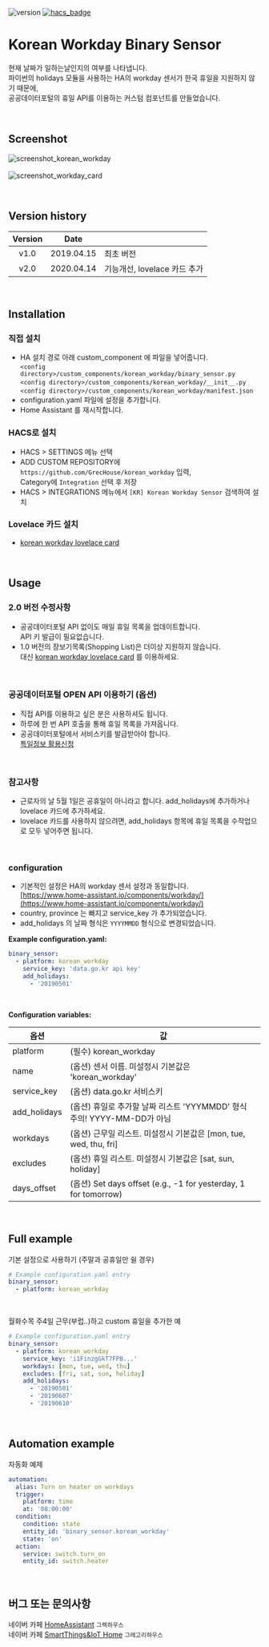 ![version](https://img.shields.io/badge/version-2.0-blue)
[![hacs_badge](https://img.shields.io/badge/HACS-Custom-orange.svg)](https://github.com/custom-components/hacs)

# Korean Workday Binary Sensor

현재 날짜가 일하는날인지의 여부를 나타냅니다. \
파이썬의 holidays 모듈을 사용하는 HA의 workday 센서가 한국 휴일을 지원하지 않기 때문에, \
공공데이터포털의 휴일 API를 이용하는 커스텀 컴포넌트를 만들었습니다.

<br>

## Screenshot
![screenshot_korean_workday](https://user-images.githubusercontent.com/49514473/79182222-44311080-7e49-11ea-8ccd-5d676027717c.png)\
\
![screenshot_workday_card](https://user-images.githubusercontent.com/49514473/79179537-cff36e80-7e42-11ea-8214-f42edbbc5703.png)

<br>

## Version history
| Version | Date        |               |
| :-----: | :---------: | ------------- |
| v1.0    | 2019.04.15  | 최초 버전 |
| v2.0    | 2020.04.14  | 기능개선, lovelace 카드 추가 |

<br>


## Installation

### 직접 설치
- HA 설치 경로 아래 custom_component 에 파일을 넣어줍니다.
<br>`<config directory>/custom_components/korean_workday/binary_sensor.py`
<br>`<config directory>/custom_components/korean_workday/__init__.py`
<br>`<config directory>/custom_components/korean_workday/manifest.json`
- configuration.yaml 파일에 설정을 추가합니다.
- Home Assistant 를 재시작합니다.

### HACS로 설치
- HACS > SETTINGS 메뉴 선택
- ADD CUSTOM REPOSITORY에 `https://github.com/GrecHouse/korean_workday` 입력, \
  Category에 `Integration` 선택 후 저장
- HACS > INTEGRATIONS 메뉴에서 `[KR] Korean Workday Sensor` 검색하여 설치

### Lovelace 카드 설치
- [korean workday lovelace card](https://github.com/GrecHouse/korean-workday-card)

<br>

## Usage

### 2.0 버전 수정사항
- 공공데이터포털 API 없이도 매일 휴일 목록을 업데이트합니다.\
API 키 발급이 필요없습니다.
- 1.0 버전의 장보기목록(Shopping List)은 더이상 지원하지 않습니다.\
대신 [korean workday lovelace card](https://github.com/GrecHouse/korean-workday-card) 를 이용하세요.

<br>

### 공공데이터포털 OPEN API 이용하기 (옵션)
- 직접 API를 이용하고 싶은 분은 사용하셔도 됩니다.
- 하루에 한 번 API 호출을 통해 휴일 목록을 가져옵니다.
- 공공데이터포털에서 서비스키를 발급받아야 합니다.\
[특일정보 활용신청](https://www.data.go.kr/dataset/15012690/openapi.do)

<br>

### 참고사항
- 근로자의 날 5월 1일은 공휴일이 아니라고 합니다. add_holidays에 추가하거나 lovelace 카드에 추가하세요.
- lovelace 카드를 사용하지 않으려면, add_holidays 항목에 휴일 목록을 수작업으로 모두 넣어주면 됩니다.

<br>



### configuration
- 기본적인 설정은 HA의 workday 센서 설정과 동일합니다.\
[https://www.home-assistant.io/components/workday/](https://www.home-assistant.io/components/workday/)
- country, province 는 빠지고 service_key 가 추가되었습니다.
- add_holidays 의 날짜 형식은 `YYYYMMDD` 형식으로 변경되었습니다.

**Example configuration.yaml:**
```yaml
binary_sensor:
  - platform: korean_workday
    service_key: 'data.go.kr api key'
    add_holidays:
      - '20190501'
```
<br>

**Configuration variables:**

|옵션|값|
|--|--|
|platform| (필수) korean_workday |
|name| (옵션) 센서 이름. 미설정시 기본값은 'korean_workday' |
|service_key| (옵션) data.go.kr 서비스키 |
|add_holidays| (옵션) 휴일로 추가할 날짜 리스트 'YYYMMDD' 형식<br>주의! YYYY-MM-DD가 아님 |
|workdays| (옵션) 근무일 리스트. 미설정시 기본값은 [mon, tue, wed, thu, fri] |
|excludes| (옵션) 휴일 리스트. 미설정시 기본값은 [sat, sun, holiday] |
|days_offset| (옵션) Set days offset (e.g., -1 for yesterday, 1 for tomorrow) |

<br>

## Full example

기본 설정으로 사용하기 (주말과 공휴일만 쉴 경우)
```yaml
# Example configuration.yaml entry
binary_sensor:
  - platform: korean_workday
```
<br>

월화수목 주4일 근무(부럽..)하고 custom 휴일을 추가한 예

```yaml
# Example configuration.yaml entry
binary_sensor:
  - platform: korean_workday
    service_key: 'i1FinzgGkT7FPB...'
    workdays: [mon, tue, wed, thu]
    excludes: [fri, sat, sun, holiday]
    add_holidays:
      - '20190501'
      - '20190607'
      - '20190610'
```
<br>

## Automation example
자동화 예제

```yaml
automation:
  alias: Turn on heater on workdays
  trigger:
    platform: time
    at: '08:00:00'
  condition:
    condition: state
    entity_id: 'binary_sensor.korean_workday'
    state: 'on'
  action:
    service: switch.turn_on
    entity_id: switch.heater
```
<br>

## 버그 또는 문의사항
네이버 카페 [HomeAssistant](https://cafe.naver.com/koreassistant/) `그렉하우스` \
네이버 카페 [SmartThings&IoT Home](https://cafe.naver.com/stsmarthome/) `그레고리하우스`


